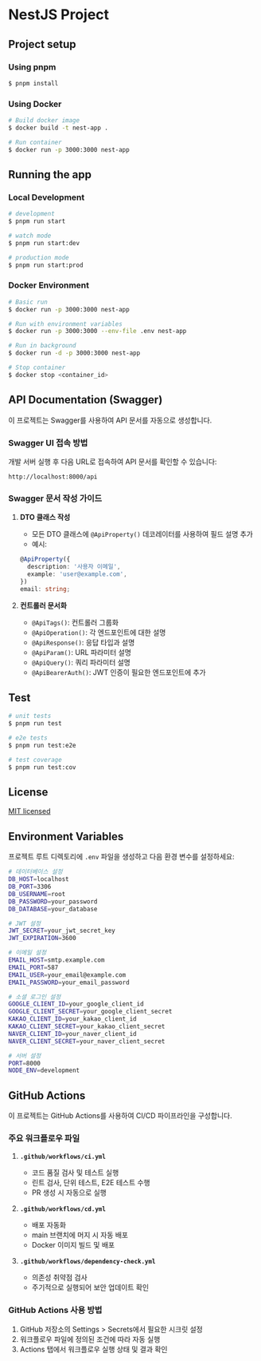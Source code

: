 # NestJS Project

## Project setup

### Using pnpm

```bash
$ pnpm install
```

### Using Docker

```bash
# Build docker image
$ docker build -t nest-app .

# Run container
$ docker run -p 3000:3000 nest-app
```

## Running the app

### Local Development

```bash
# development
$ pnpm run start

# watch mode
$ pnpm run start:dev

# production mode
$ pnpm run start:prod
```

### Docker Environment

```bash
# Basic run
$ docker run -p 3000:3000 nest-app

# Run with environment variables
$ docker run -p 3000:3000 --env-file .env nest-app

# Run in background
$ docker run -d -p 3000:3000 nest-app

# Stop container
$ docker stop <container_id>
```

## API Documentation (Swagger)

이 프로젝트는 Swagger를 사용하여 API 문서를 자동으로 생성합니다.

### Swagger UI 접속 방법

개발 서버 실행 후 다음 URL로 접속하여 API 문서를 확인할 수 있습니다:

```
http://localhost:8000/api
```

### Swagger 문서 작성 가이드

1. **DTO 클래스 작성**

   - 모든 DTO 클래스에 `@ApiProperty()` 데코레이터를 사용하여 필드 설명 추가
   - 예시:

   ```typescript
   @ApiProperty({
     description: '사용자 이메일',
     example: 'user@example.com',
   })
   email: string;
   ```

2. **컨트롤러 문서화**
   - `@ApiTags()`: 컨트롤러 그룹화
   - `@ApiOperation()`: 각 엔드포인트에 대한 설명
   - `@ApiResponse()`: 응답 타입과 설명
   - `@ApiParam()`: URL 파라미터 설명
   - `@ApiQuery()`: 쿼리 파라미터 설명
   - `@ApiBearerAuth()`: JWT 인증이 필요한 엔드포인트에 추가

## Test

```bash
# unit tests
$ pnpm run test

# e2e tests
$ pnpm run test:e2e

# test coverage
$ pnpm run test:cov
```

## License

[MIT licensed](LICENSE)

## Environment Variables

프로젝트 루트 디렉토리에 `.env` 파일을 생성하고 다음 환경 변수를 설정하세요:

```bash
# 데이터베이스 설정
DB_HOST=localhost
DB_PORT=3306
DB_USERNAME=root
DB_PASSWORD=your_password
DB_DATABASE=your_database

# JWT 설정
JWT_SECRET=your_jwt_secret_key
JWT_EXPIRATION=3600

# 이메일 설정
EMAIL_HOST=smtp.example.com
EMAIL_PORT=587
EMAIL_USER=your_email@example.com
EMAIL_PASSWORD=your_email_password

# 소셜 로그인 설정
GOOGLE_CLIENT_ID=your_google_client_id
GOOGLE_CLIENT_SECRET=your_google_client_secret
KAKAO_CLIENT_ID=your_kakao_client_id
KAKAO_CLIENT_SECRET=your_kakao_client_secret
NAVER_CLIENT_ID=your_naver_client_id
NAVER_CLIENT_SECRET=your_naver_client_secret

# 서버 설정
PORT=8000
NODE_ENV=development
```

## GitHub Actions

이 프로젝트는 GitHub Actions를 사용하여 CI/CD 파이프라인을 구성합니다.

### 주요 워크플로우 파일

1. **`.github/workflows/ci.yml`**

   - 코드 품질 검사 및 테스트 실행
   - 린트 검사, 단위 테스트, E2E 테스트 수행
   - PR 생성 시 자동으로 실행

2. **`.github/workflows/cd.yml`**

   - 배포 자동화
   - main 브랜치에 머지 시 자동 배포
   - Docker 이미지 빌드 및 배포

3. **`.github/workflows/dependency-check.yml`**
   - 의존성 취약점 검사
   - 주기적으로 실행되어 보안 업데이트 확인

### GitHub Actions 사용 방법

1. GitHub 저장소의 Settings > Secrets에서 필요한 시크릿 설정
2. 워크플로우 파일에 정의된 조건에 따라 자동 실행
3. Actions 탭에서 워크플로우 실행 상태 및 결과 확인
